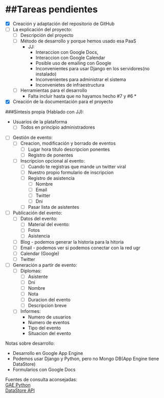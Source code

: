 ##Tareas pendientes
=====
- [X] Creación y adaptación del repositorio de GitHub
- [ ] La explicación del proyecto:
    - [ ] Descripción del proyecto
    - [ ] Método de desarrollo y porque hemos usado esa PaaS
        - JJ:
            - Interaccion con Google Docs,
            - Interaccion con Google Calendar
            - Posible uso de emailing con Google
            - Inconvenientes para usar Django en los servidores(no instalado)
            - Inconvenientes para administrar el sistema
            - Inconvenietes de infraestructura
    - [ ] Herramientas para el desarrollo
        * Falta incluir hasta que no hayamos hecho #7 y #6 *

- [X] Creación de la documentación para el proyecto

###Síntesis propia (Hablado con JJ):

- Usuarios de la plataforma
    - [ ] Todos en principio administradores

- [ ] Gestión de evento:
  - [ ] Creacion, modificación y borrado de eventos
    - [ ] Lugar hora titulo descripcion ponentes
    - [ ] Registro de ponentes
  - [ ] Inscripcion opcional al evento:
    - [ ] Cuando te registras que mande un twitter viral
    - [ ] Nuestro propio formulario de inscripcion
    - [ ] Registro de asistencia
        - [ ] Nombre
        - [ ] Email
        - [ ] Twitter
        - [ ] Dni
    - [ ] Pasar lista de asistentes

- [ ] Publicación del evento:
    - [ ] Datos del evento:
        - [ ] Material del evento:
        - [ ] Fotos
        - [ ] Asistencia
    - [ ] Blog - podemos generar la historia para la hitoria
    - [ ] Email - podemos ver si podemos conectar con la red ugr  
    - [ ] Calendar (Google)
    - [ ] Twitter

- [ ] Generación a partir de evento:
  - [ ] Diplomas:
    - [ ] Asistente
    - [ ] Dni
    - [ ] Nombre
    - [ ] Nota
    - [ ] Duracion del evento
    - [ ] Descripcion breve

  - [ ] Informes:
    -    Numero de usuarios
    -    Numero de eventos
    -    Tipo del evento
    -    Situacion del evento

Notas sobre desarrollo:

- Desarrollo en Google App Engine
- Podemos usar Django y Python, pero no Mongo DB(App Engine tiene DataStore)
- Formularios con Google Docs

Fuentes de consulta aconsejadas:  
[GAE Python](https://cloud.google.com/appengine/docs/python/gettingstartedpython27/introduction)  
[DataStore API](https://developers.google.com/datastore/docs/apis/javadoc/com/google/api/services/datastore/DatastoreV1.PropertyFilter.Operator)  
